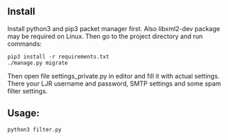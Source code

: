 ## Install
Install python3 and pip3 packet manager first. Also libxml2-dev package may be required on Linux.
Then go to the project directory and run commands:
```
pip3 install -r requirements.txt
./manage.py migrate
```
Then open file settings_private.py in editor and fill it with actual settings.
There your LJR username and password, SMTP settings and some spam filter settings.

## Usage: 
```
python3 filter.py
```
